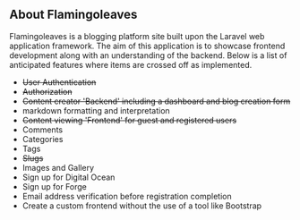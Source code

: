 ## About Flamingoleaves

Flamingoleaves is a blogging platform site built upon the Laravel web application framework. The aim
of this application is to showcase frontend development along with an understanding of the backend.
Below is a list of anticipated features where items are crossed off as implemented.

- ~~User Authentication~~
- ~~Authorization~~
- ~~Content creator 'Backend' including a dashboard and blog creation form~~
- markdown formatting and interpretation
- ~~Content viewing 'Frontend' for guest and registered users~~
- Comments
- Categories
- Tags
- ~~Slugs~~
- Images and Gallery
- Sign up for Digital Ocean
- Sign up for Forge
- Email address verification before registration completion
- Create a custom frontend without the use of a tool like Bootstrap
